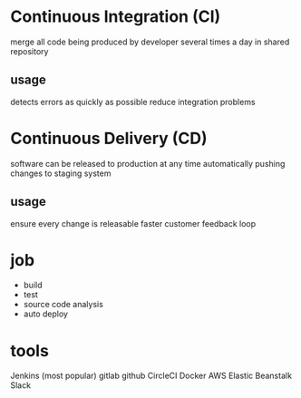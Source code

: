 # Continuous Integration (CI)
merge all code being produced by developer
several times a day in shared repository

## usage
detects errors as quickly as possible
reduce integration problems

# Continuous Delivery (CD)
software can be released to production at any time
automatically pushing changes to staging system

## usage
ensure every change is releasable
faster customer feedback loop

# job
- build
- test
- source code analysis
- auto deploy

# tools
Jenkins (most popular)
gitlab
github
CircleCI
Docker
AWS Elastic Beanstalk
Slack


















